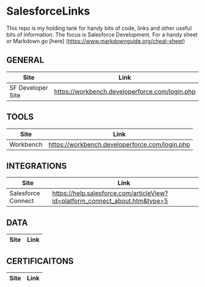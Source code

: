 # SalesforceLinks
This repo is my holding tank for handy bits of code, links and other useful bits of information. The focus is Salesforce Development. For a handy sheet or Markdown go [here] (https://www.markdownguide.org/cheat-sheet)

## GENERAL
| Site | Link|
-------|-------|
| SF Developer Site | https://workbench.developerforce.com/login.php | 

## TOOLS
| Site | Link|
-------|-------|
| Workbench | https://workbench.developerforce.com/login.php |

## INTEGRATIONS
| Site | Link|
-------|-------|
| Salesforce Connect | https://help.salesforce.com/articleView?id=platform_connect_about.htm&type=5 |

## DATA
| Site | Link|
-------|-------|

## CERTIFICAITONS

| Site | Link|
-------|-------|

